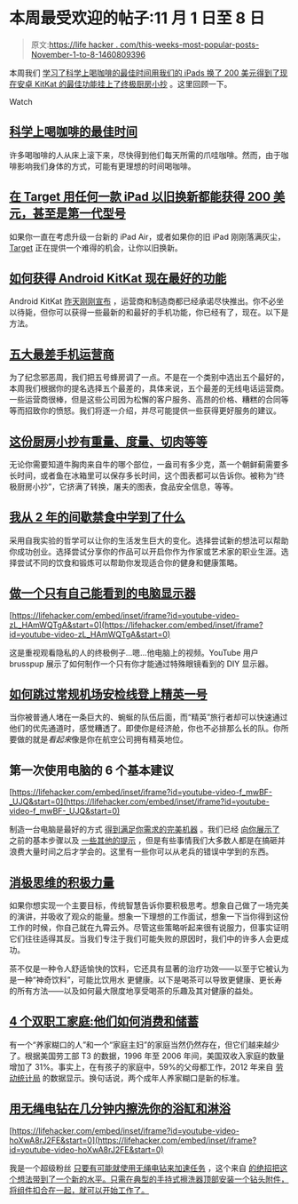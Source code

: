 # 本周最受欢迎的帖子:11 月 1 日至 8 日

> 原文:[https://life hacker . com/this-weeks-most-popular-posts-November-1-to-8-1460809396](https://lifehacker.com/this-weeks-most-popular-posts-november-1-to-8th-1460809396)

本周我们 [学习了科学上喝咖啡的最佳时间](https://lifehacker.com/the-scientifically-best-time-to-drink-your-coffee-1456767721)[用我们的 iPads 换了 200 美元](http://lifehacker.com/get-200-at-target-with-any-ipad-trade-in-even-a-first-1458268904)[得到了现在安卓 KitKat 的最佳功能](http://lifehacker.com/how-to-get-the-best-features-of-android-kitkat-now-1456739585)[挂上了终极厨房小抄](http://lifehacker.com/this-kitchen-cheat-sheet-has-weights-measures-cuts-of-1458393112) 。这里回顾一下。

Watch

## [科学上喝咖啡的最佳时间](http://lifehacker.com/the-scientifically-best-time-to-drink-your-coffee-1456767721)

许多喝咖啡的人从床上滚下来，尽快得到他们每天所需的爪哇咖啡。然而，由于咖啡影响我们身体的方式，可能有更理想的时间喝咖啡。

## [在 Target 用任何一款 iPad 以旧换新都能获得 200 美元，甚至是第一代型号](http://lifehacker.com/get-200-at-target-with-any-ipad-trade-in-even-a-first-1458268904)

如果你一直在考虑升级一台新的 iPad Air，或者如果你的旧 iPad 刚刚落满灰尘， [Target](http://www.targettradeinprogram.com/) 正在提供一个难得的机会，让你以旧换新。

## [如何获得 Android KitKat 现在最好的功能](http://lifehacker.com/how-to-get-the-best-features-of-android-kitkat-now-1456739585)

Android KitKat [昨天刚刚宣布](https://lifehacker.com/all-the-new-stuff-in-android-4-4-kitkat-1456286732) ，运营商和制造商都已经承诺尽快推出。你不必坐以待毙，但你可以获得一些最新的和最好的手机功能，你已经有了，现在。以下是方法。

## [五大最差手机运营商](http://lifehacker.com/five-worst-cellphone-carriers-1457061389)

为了纪念邪恶周，我们把五号蜂房调了一点。不是在一个类别中选出五个最好的，本周我们根据你的提名选择五个最差的，具体来说，五个最差的无线电话运营商。一些运营商很棒，但是这些公司因为松懈的客户服务、高昂的价格、糟糕的合同等等而招致你的愤怒。我们将逐一介绍，并尽可能提供一些获得更好服务的建议。

## [这份厨房小抄有重量、度量、切肉等等](http://lifehacker.com/this-kitchen-cheat-sheet-has-weights-measures-cuts-of-1458393112)

无论你需要知道牛胸肉来自牛的哪个部位，一盎司有多少克，蒸一个朝鲜蓟需要多长时间，或者鱼在冰箱里可以保存多长时间，这个图表都可以告诉你。被称为“终极厨房小抄”，它挤满了转换，屠夫的图表，食品安全信息，等等。

## [我从 2 年的间歇禁食中学到了什么](http://lifehacker.com/what-ive-learned-from-2-years-of-intermittent-fasting-1458916019)

采用自我实验的哲学可以让你的生活发生巨大的变化。选择尝试新的想法可以帮助你成功创业。选择尝试分享你的作品可以开启你作为作家或艺术家的职业生涯。选择尝试不同的饮食和锻炼可以帮助你发现适合你的健身和健康策略。

## [做一个只有自己能看到的电脑显示器](http://lifehacker.com/make-a-computer-monitor-that-only-you-can-see-1457209678)

 [https://lifehacker.com/embed/inset/iframe?id=youtube-video-zL_HAmWQTgA&start=0](https://lifehacker.com/embed/inset/iframe?id=youtube-video-zL_HAmWQTgA&start=0) 

这是重视观看隐私的人的终极例子...嗯...他电脑上的视频。YouTube 用户 brusspup 展示了如何制作一个只有你才能通过特殊眼镜看到的 DIY 显示器。

## [如何跳过常规机场安检线登上精英一号](http://lifehacker.com/how-to-skip-the-regular-airport-security-line-and-get-o-1456694585)

当你被普通人堵在一条巨大的、蜿蜒的队伍后面，而“精英”旅行者却可以快速通过他们的优先通道时，感觉糟透了。即使你是经济舱，你也不必排那么长的队。你所要做的就是*看起来*像是你在航空公司拥有精英地位。

## 第一次使用电脑的 6 个基本建议

 [https://lifehacker.com/embed/inset/iframe?id=youtube-video-f_mwBF-_UJQ&start=0](https://lifehacker.com/embed/inset/iframe?id=youtube-video-f_mwBF-_UJQ&start=0) 

制造一台电脑是最好的方式 [得到满足你需求的完美机器](https://lifehacker.com/the-best-pcs-you-can-build-for-300-600-and-1200-5840963) 。我们已经 [向你展示了](http://lifehacker.com/how-to-build-a-computer-the-complete-guide-5828747) 之前的基本步骤以及 [一些其他的提示](http://lifehacker.com/top-10-ways-to-beef-up-your-custom-built-pc-1263900018) ，但是有些事情我们大多数人都是在搞砸并浪费大量时间之后才学会的。这里有一些你可以从老兵的错误中学到的东西。

## [消极思维的积极力量](http://lifehacker.com/the-positive-power-of-negative-thinking-1459381519)

如果你想实现一个主要目标，传统智慧告诉你要积极思考。想象自己做了一场完美的演讲，并吸收了观众的能量。想象一下理想的工作面试，想象一下当你得到这份工作的时候，你自己就在九霄云外。尽管这些策略听起来很有说服力，但事实证明它们往往适得其反。当我们专注于我们可能失败的原因时，我们中的许多人会更成功。

茶不仅是一种令人舒适愉快的饮料，它还具有显著的治疗功效——以至于它被认为是一种“神奇饮料”，可能比饮用水 更健康。以下是喝茶可以导致更健康、更长寿的所有方法——以及如何最大限度地享受喝茶的乐趣及其对健康的益处。

## [4 个双职工家庭:他们如何消费和储蓄](http://lifehacker.com/4-dual-income-families-how-they-spend-and-save-1458698835)

有一个“养家糊口的人”和一个“家庭主妇”的家庭当然仍然存在，但它们越来越少了。根据美国劳工部 T3 的数据，1996 年至 2006 年间，美国双收入家庭的数量增加了 31%。事实上，在有孩子的家庭中，59%的父母都工作，2012 年来自 [劳动统计局](http://www.bls.gov/news.release/famee.nr0.htm) 的数据显示。换句话说，两个成年人养家糊口是新的标准。

## [用无绳电钻在几分钟内擦洗你的浴缸和淋浴](http://lifehacker.com/scrub-your-bathtub-and-shower-in-minutes-with-a-cordles-1459751196)

 [https://lifehacker.com/embed/inset/iframe?id=youtube-video-hoXwA8rJ2FE&start=0](https://lifehacker.com/embed/inset/iframe?id=youtube-video-hoXwA8rJ2FE&start=0) 

我是一个超级粉丝 [只要有可能就使用无绳电钻来加速任务](https://lifehacker.com/tip-tester-can-you-peel-apples-in-seconds-with-a-cordl-1451797872) ，这个来自 [的绝招把这个想法带到了一个新的水平。只需在典型的手持式擦洗器顶部安装一个钻头附件，将组件扣合在一起，就可以开始工作了。](http://go.redirectingat.com/?id=33330X911647&site=lifehacker.com&xs=1&isjs=1&url=http%3A%2F%2Fwww.themanlyhousekeeper.com%2F&xguid=d6dd073b0bb8717f4c503253ea003472&xcreo=0&sref=http%3A%2F%2Flifehacker.com%2Fpreview%2Fthis-week-39-s-most-popular-posts-november-1-to-8th-1460809396%3Frev%3D1383923169&pref=http%3A%2F%2Flifehacker.com%2Fprivate%2Fmine&xtz=480)